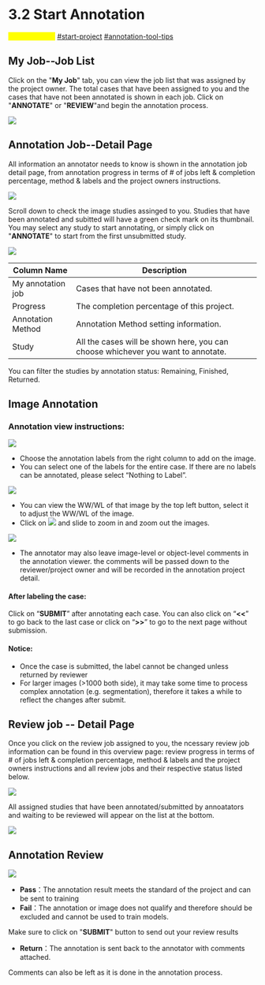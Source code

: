 # 3.2 Start Annotation

<mark style="color:yellow;">Tutorial Video:</mark><img src="../.gitbook/assets/video-icon-small.jpg" alt="" data-size="line"> [#start-project](../tutorial-videos/annotation-deepcap.md#start-project "mention") [#annotation-tool-tips](../tutorial-videos/annotation-deepcap.md#annotation-tool-tips "mention")

## My Job--Job List

Click on the "**My Job**" tab, you can view the job list that was assigned by the project owner. The total cases that have been assigned to you and the cases that have not been annotated is shown in each job. Click on "**ANNOTATE**" or "**REVIEW**"and begin the annotation process.

![](../.gitbook/assets/con-3-2-1.png)

## Annotation Job--Detail Page

All information an annotator needs to know is shown in the annotation job detail page, from annotation progress in terms of # of jobs left & completion percentage, method & labels and the project owners instructions.

![](../.gitbook/assets/con-3-2-2.png)

Scroll down to check the image studies assinged to you. Studies that have been annotated and subitted will have a green check mark on its thumbnail. You may select any study to start annotating, or simply click on "**ANNOTATE**" to start from the first unsubmitted study.

![](../.gitbook/assets/con-3-2-3.png)

| Column Name       | Description                                                                      |
| ----------------- | -------------------------------------------------------------------------------- |
| My annotation job | Cases that have not been annotated.                                              |
| Progress          | The completion percentage of this project.                                       |
| Annotation Method | Annotation Method setting information.                                           |
| Study             | All the cases will be shown here, you can choose whichever you want to annotate. |

You can filter the studies by annotation status: Remaining, Finished, Returned.

## Image Annotation

### Annotation view instructions:

![](../.gitbook/assets/con-3-2-4.png)

* Choose the annotation labels from the right column to add on the image.
* You can select one of the labels for the entire case. If there are no labels can be annotated, please select “Nothing to Label”.

![](../.gitbook/assets/con-3-2-5.png)

* You can view the WW/WL of that image by the top left button, select it to adjust the WW/WL of the image.
* Click on ![](../.gitbook/assets/con-icon-6.png) and slide to zoom in and zoom out the images.

![](../.gitbook/assets/con-3-2-6.png)

* The annotator may also leave image-level or object-level comments in the annotation viewer. the comments will be passed down to the reviewer/project owner and will be recorded in the annotation project detail.

#### After labeling the case:

Click on “**SUBMIT**” after annotating each case. You can also click on “**<<**” to go back to the last case or click on “**>>**” to go to the next page without submission.

#### Notice:

* Once the case is submitted, the label cannot be changed unless returned by reviewer
* For larger images (>1000 both side), it may take some time to process complex annotation (e.g. segmentation), therefore it takes a while to reflect the changes after submit.

## Review job -- Detail Page

Once you click on the review job assigned to you, the ncessary review job information can be found in this overview page: review progress in terms of # of jobs left & completion percentage, method & labels and the project owners instructions and all review jobs and their respective status listed below.

![](../.gitbook/assets/con-3-2-7.png)

All assigned studies that have been annotated/submitted by annoatators and waiting to be reviewed will appear on the list at the bottom.

![](../.gitbook/assets/con-3-2-8.png)

## Annotation Review

![](../.gitbook/assets/con-3-2-9.png)

* **Pass**：The annotation result meets the standard of the project and can be sent to training
* **Fail**：The annotation or image does not qualify and therefore should be excluded and cannot be used to train models.

Make sure to click on "**SUBMIT**" button to send out your review results

* **Return**：The annotation is sent back to the annotator with comments attached.

Comments can also be left as it is done in the annotation process.
